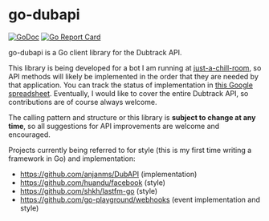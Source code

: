 # go-dubapi
[![GoDoc](https://godoc.org/github.com/qaisjp/go-dubapi?status.svg)](https://godoc.org/github.com/qaisjp/go-dubapi)
[![Go Report Card](https://goreportcard.com/badge/github.com/qaisjp/go-dubapi)](https://goreportcard.com/report/github.com/qaisjp/go-dubapi)

go-dubapi is a Go client library for the Dubtrack API.

This library is being developed for a bot I am running at [just-a-chill-room](http://just-a-chill-room.net), so API methods will likely be implemented in the order that they are needed by that application. You can track the status of implementation in [this Google spreadsheet][roadmap]. Eventually, I would like to cover the entire Dubtrack API, so contributions are of course always welcome.

[roadmap]: https://docs.google.com/spreadsheets/d/1q6Qj4G9yxQ2_L2pmw2LE5Gpu7ndPctllccB8T5diR_I/edit?usp=sharing

The calling pattern and structure or this library is **subject to change at any time**, so all suggestions for API improvements are welcome and encouraged.

Projects currently being referred to for style (this is my first time writing a framework in Go) and implementation:
* https://github.com/anjanms/DubAPI (implementation)
* https://github.com/huandu/facebook (style)
* https://github.com/shkh/lastfm-go (style)
* https://github.com/go-playground/webhooks (event implementation and style)
